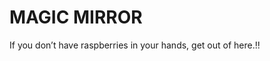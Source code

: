 # MAGIC MIRROR

If you don’t have raspberries in your hands, get out of here.!!

 
                                                         
                                                         
                                                         
